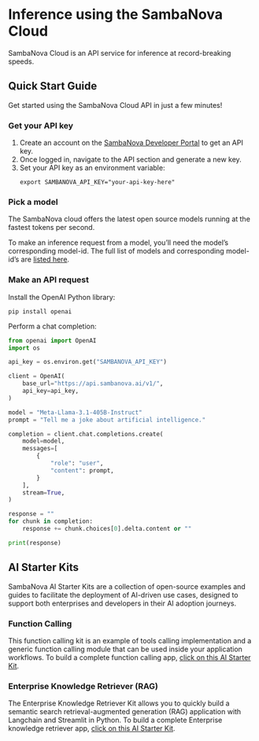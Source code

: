 # Inference using the SambaNova Cloud

SambaNova Cloud is an API service for inference at record-breaking speeds. 

## Quick Start Guide

Get started using the SambaNova Cloud API in just a few minutes!

### Get your API key

1. Create an account on the [SambaNova Developer Portal](https://cloud.sambanova.ai/) to get an API key.
2. Once logged in, navigate to the API section and generate a new key. 
3. Set your API key as an environment variable:
   ```shell
   export SAMBANOVA_API_KEY="your-api-key-here"
   ```

### Pick a model

The SambaNova cloud offers the latest open source models running at the fastest tokens per second.

To make an inference request from a model, you’ll need the model’s corresponding model-id. The full list of models and corresponding model-id’s are [listed here](https://community.sambanova.ai/t/supported-models/193).

### Make an API request

Install the OpenAI Python library:
```shell  
pip install openai
```

Perform a chat completion:

```python
from openai import OpenAI
import os

api_key = os.environ.get("SAMBANOVA_API_KEY")

client = OpenAI(
    base_url="https://api.sambanova.ai/v1/",
    api_key=api_key,  
)

model = "Meta-Llama-3.1-405B-Instruct"
prompt = "Tell me a joke about artificial intelligence."

completion = client.chat.completions.create(
    model=model,
    messages=[
        {
            "role": "user", 
            "content": prompt,
        }
    ],
    stream=True,
)

response = ""
for chunk in completion:
    response += chunk.choices[0].delta.content or ""

print(response)
```

## AI Starter Kits

SambaNova AI Starter Kits are a collection of open-source examples and guides to facilitate the deployment of AI-driven use cases, designed to support both enterprises and developers in their AI adoption journeys.

### Function Calling

This function calling kit is an example of tools calling implementation and a generic function calling module that can be used inside your application workflows. To build a complete function calling app, [click on this AI Starter Kit](https://github.com/sambanova/ai-starter-kit/tree/main/function_calling). 

### Enterprise Knowledge Retriever (RAG)

The Enterprise Knowledge Retriever Kit allows you to quickly build a semantic search retrieval-augmented generation (RAG) application with Langchain and Streamlit in Python. To build a complete Enterprise knowledge retriever app, [click on this AI Starter Kit](https://github.com/sambanova/ai-starter-kit/blob/main/enterprise_knowledge_retriever/README.md). 






